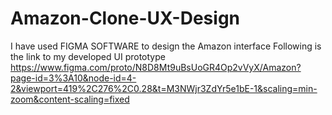 # Amazon-Clone-UX-Design
I have used FIGMA SOFTWARE to design the Amazon interface
Following is the link to my developed UI prototype
https://www.figma.com/proto/N8D8Mt9uBsUoGR4Op2vVyX/Amazon?page-id=3%3A10&node-id=4-2&viewport=419%2C276%2C0.28&t=M3NWjr3ZdYr5e1bE-1&scaling=min-zoom&content-scaling=fixed


